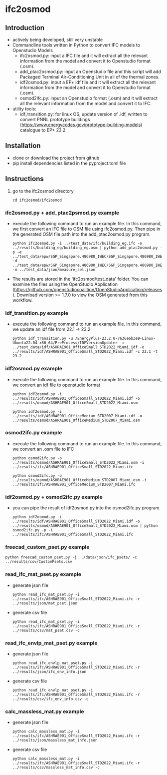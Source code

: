 # ifc2osmod
## Introduction
- actively being developed, still very unstable
- Commandline tools written in Python to convert IFC models to Openstudio Models
    - ifc2osmod.py: input a IFC file and it will extract all the relevant information from the model and convert it to Openstudio format (.osm).
    - add_ptac2osmod.py: input an Openstudio file and this script will add Packaged Terminal Air-Conditioning Unit in all of the thermal zones.
    - idf2osmod.py: input a EP+ idf file and it will extract all the relevant information from the model and convert it to Openstudio format (.osm).
    - osmod2ifc.py: input an Openstudio format (.osm) and it will extract all the relevant information from the model and convert it to IFC.
- utility tools:
    - idf_transition.py: for linux OS, update version of .idf, written to convert PNNL prototype buildings (https://www.energycodes.gov/prototype-building-models) catalogue to EP+ 23.2 

## Installation
- clone or download the project from github
- pip install dependencies listed in the pyproject.toml file

## Instructions
1. go to the ifc2osmod directory 
    ```
    cd ifc2osmod/ifc2osmod
    ```
### ifc2osmod.py + add_ptac2psmod.py example
- execute the following command to run an example file. In this command, we first convert an IFC file to OSM file using ifc2osmod.py. Then pipe in the generated OSM file path into the add_ptac2osmod.py program.
    ```
    python ifc2osmod.py -i ../test_data/ifc/building_eg.ifc -o ../results/building_eg/building_eg.osm | python add_ptac2osmod.py -p -e ../test_data/epw/SGP_Singapore.486980_IWEC/SGP_Singapore.486980_IWEC.epw -d ../test_data/epw/SGP_Singapore.486980_IWEC/SGP_Singapore.486980_IWEC.ddy -m ../test_data/json/measure_sel.json
    ```
- The results are stored in the 'ifc2osmod/test_data' folder. You can examine the files using the OpenStudio Application (https://github.com/openstudiocoalition/OpenStudioApplication/releases). Download version >= 1.7.0 to view the OSM generated from this workflow.

### idf_transition.py example
- execute the following command to run an example file. In this command, we update an idf file from 22.1 -> 23.2
    ```
    python idf_transition.py -u /EnergyPlus-23.2.0-7636e6b3e9-Linux-Ubuntu22.04-x86_64/PreProcess/IDFVersionUpdater -i ../test_data/idf/ASHRAE901_OfficeSmall_STD2022_Miami.idf -o ../results/idf/ASHRAE901_OfficeSmall_STD2022_Miami.idf -c 22.1 -t 23.2
    ```

### idf2osmod.py example
- execute the following command to run an example file. In this command, we convert an idf file to openstudio format
    ```
    python idf2osmod.py -i ../results/idf/ASHRAE901_OfficeSmall_STD2022_Miami.idf -o ../results/osmod/ASHRAE901_OfficeSmall_STD2022_Miami.osm
    ```
    ```
    python idf2osmod.py -i ../results/idf/ASHRAE901_OfficeMedium_STD2007_Miami.idf -o ../results/osmod/ASHRAE901_OfficeMedium_STD2007_Miami.osm
    ```

### osmod2ifc.py example
- execute the following command to run an example file. In this command, we convert an .osm file to IFC
    ```
    python osmod2ifc.py -o ../results/osmod/ASHRAE901_OfficeSmall_STD2022_Miami.osm -i ../results/ifc/ASHRAE901_OfficeSmall_STD2022_Miami.ifc
    ```
    ```
    python osmod2ifc.py -o ../results/osmod/ASHRAE901_OfficeMedium_STD2007_Miami.osm -i ../results/ifc/ASHRAE901_OfficeMedium_STD2007_Miami.ifc
    ```

### idf2osmod.py + osmod2ifc.py example
- you can pipe the result of idf2osmod.py into the osmod2ifc.py program.
    ```
    python idf2osmod.py -i ../results/idf/ASHRAE901_OfficeSmall_STD2022_Miami.idf -o ../results/osmod/ASHRAE901_OfficeSmall_STD2022_Miami.osm | python osmod2ifc.py -p -i ../results/ifc/ASHRAE901_OfficeSmall_STD2022_Miami.ifc
    ```

### freecad_custom_pset.py example
```
python freecad_custom_pset.py -j ../data/json/ifc_psets/ -c ../results/csv/CustomPsets.csv
```

### read_ifc_mat_pset.py example
- generate json file
    ```
    python read_ifc_mat_pset.py -i ../results/ifc/ASHRAE901_OfficeSmall_STD2022_Miami.ifc -r ../results/json/mat_pset.json
    ```
- generate csv file
    ```
    python read_ifc_mat_pset.py -i ../results/ifc/ASHRAE901_OfficeSmall_STD2022_Miami.ifc -r ../results/csv/mat_pset.csv -c
    ```

### read_ifc_envlp_mat_pset.py example
- generate json file
    ```
    python read_ifc_envlp_mat_pset.py -i  ../results/ifc/ASHRAE901_OfficeSmall_STD2022_Miami.ifc -r ../results/json/ifc_env_info.json
    ```
- generate csv file
    ```
    python read_ifc_envlp_mat_pset.py -i  ../results/ifc/ASHRAE901_OfficeSmall_STD2022_Miami.ifc -r ../results/csv/ifc_env_info.csv -c
    ```

### calc_massless_mat.py example
- generate json file
    ```
    python calc_massless_mat.py -i  ../results/ifc/ASHRAE901_OfficeSmall_STD2022_Miami.ifc -r ../results/json/massless_mat_info.json
    ```
- generate csv file
    ```
    python calc_massless_mat.py -i  ../results/ifc/ASHRAE901_OfficeSmall_STD2022_Miami.ifc -r ../results/csv/massless_mat_info.csv -c
    ```